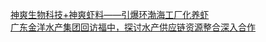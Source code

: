   
[神爽生物科技+神爽虾料——引爆环渤海工厂化养虾](http://www.dianyue.me/archives/689/v8ol3geu5lrdx82s/)  
[广东金洋水产集团回访福中，探讨水产供应链资源整合深入合作](http://www.dianyue.me/archives/725/pepb4mm1lpedokmo/)